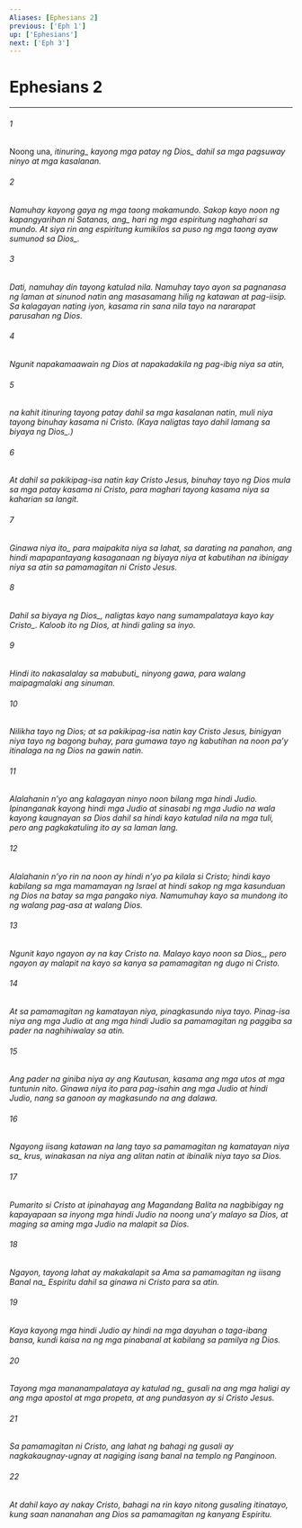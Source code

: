 ```yaml
---
Aliases: [Ephesians 2]
previous: ['Eph 1']
up: ['Ephesians']
next: ['Eph 3']
---
```

# Ephesians 2

***






















###### 1 










Noong una, <i class="trans-change">itinuring_ kayong mga patay <i class="trans-change">ng Dios_ dahil sa mga pagsuway ninyo at mga kasalanan. 





















###### 2 










Namuhay kayong gaya ng mga taong makamundo. Sakop kayo noon ng kapangyarihan ni <i class="trans-change">Satanas, ang_ hari ng mga espiritung naghahari sa mundo. At siya rin ang espiritung kumikilos sa puso ng mga taong ayaw sumunod <i class="trans-change">sa Dios_. 





















###### 3 










Dati, namuhay din tayong katulad nila. Namuhay tayo ayon sa pagnanasa ng laman at sinunod natin ang masasamang hilig ng katawan at pag-iisip. Sa kalagayan nating iyon, kasama rin sana nila tayo na nararapat parusahan ng Dios. 





















###### 4 










Ngunit napakamaawain ng Dios at napakadakila ng pag-ibig niya sa atin, 





















###### 5 










na kahit itinuring tayong patay dahil sa mga kasalanan natin, muli niya tayong binuhay kasama ni Cristo. (Kaya naligtas tayo dahil lamang sa biyaya <i class="trans-change">ng Dios_.) 





















###### 6 










At dahil sa pakikipag-isa natin kay Cristo Jesus, binuhay tayo ng Dios mula sa mga patay kasama ni Cristo, para maghari tayong kasama niya sa kaharian sa langit. 





















###### 7 










<i class="trans-change">Ginawa niya ito_ para maipakita niya sa lahat, sa darating na panahon, ang hindi mapapantayang kasaganaan ng biyaya niya at kabutihan na ibinigay niya sa atin sa pamamagitan ni Cristo Jesus. 





















###### 8 










Dahil sa biyaya <i class="trans-change">ng Dios_, naligtas kayo nang sumampalataya kayo <i class="trans-change">kay Cristo_. Kaloob ito ng Dios, at hindi galing sa inyo. 





















###### 9 










Hindi ito nakasalalay sa <i class="trans-change">mabubuti_ ninyong gawa, para walang maipagmalaki ang sinuman. 





















###### 10 










Nilikha tayo ng Dios; at sa pakikipag-isa natin kay Cristo Jesus, binigyan niya tayo ng bagong buhay, para gumawa tayo ng kabutihan na noon paʼy itinalaga na ng Dios na gawin natin. 





















###### 11 










Alalahanin nʼyo ang kalagayan ninyo noon bilang mga hindi Judio. Ipinanganak kayong hindi mga Judio at sinasabi ng mga Judio na wala kayong kaugnayan sa Dios dahil sa hindi kayo katulad nila na mga tuli, pero ang pagkakatuling ito ay sa laman lang. 





















###### 12 










Alalahanin nʼyo rin na noon ay hindi nʼyo pa kilala si Cristo; hindi kayo kabilang sa mga mamamayan ng Israel at hindi sakop ng mga kasunduan ng Dios na batay sa mga pangako niya. Namumuhay kayo sa mundong ito ng walang pag-asa at walang Dios. 





















###### 13 










Ngunit kayo ngayon ay na kay Cristo na. Malayo kayo noon <i class="trans-change">sa Dios_, pero ngayon ay malapit na kayo sa kanya sa pamamagitan ng dugo ni Cristo. 





















###### 14 










At sa pamamagitan ng kamatayan niya, pinagkasundo niya tayo. Pinag-isa niya ang mga Judio at ang mga hindi Judio sa pamamagitan ng paggiba sa pader na naghihiwalay sa atin. 





















###### 15 










Ang pader na giniba niya ay ang Kautusan, kasama ang mga utos at mga tuntunin nito. Ginawa niya ito para pag-isahin ang mga Judio at hindi Judio, nang sa ganoon ay magkasundo na ang dalawa. 





















###### 16 










Ngayong iisang katawan na lang tayo sa pamamagitan ng <i class="trans-change">kamatayan niya sa_ krus, winakasan na niya ang alitan natin at ibinalik niya tayo sa Dios. 





















###### 17 










Pumarito si Cristo at ipinahayag ang Magandang Balita na nagbibigay ng kapayapaan sa inyong mga hindi Judio na noong unaʼy malayo sa Dios, at maging sa aming mga Judio na malapit sa Dios. 





















###### 18 










Ngayon, tayong lahat ay makakalapit sa Ama sa pamamagitan ng iisang <i class="trans-change">Banal na_ Espiritu dahil sa ginawa ni Cristo para sa atin. 





















###### 19 










Kaya kayong mga hindi Judio ay hindi na mga dayuhan o taga-ibang bansa, kundi kaisa na ng mga pinabanal at kabilang sa pamilya ng Dios. 





















###### 20 










<i class="trans-change">Tayong mga mananampalataya ay katulad ng_ gusali na ang mga haligi ay ang mga apostol at mga propeta, at ang pundasyon ay si Cristo Jesus. 





















###### 21 










Sa pamamagitan ni Cristo, ang lahat ng bahagi ng gusali ay nagkakaugnay-ugnay at nagiging isang banal na templo ng Panginoon. 





















###### 22 










At dahil kayo ay nakay Cristo, bahagi na rin kayo nitong gusaling itinatayo, kung saan nananahan ang Dios sa pamamagitan ng kanyang Espiritu.
